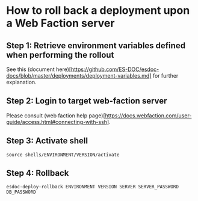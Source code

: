 # How to roll back a deployment upon a Web Faction server

##	Step 1: Retrieve environment variables defined when performing the rollout

See this (document here)[https://github.com/ES-DOC/esdoc-docs/blob/master/deployments/deployment-variables.md] for further explanation.

##	Step 2: Login to target web-faction server

Please consult (web faction help page)[https://docs.webfaction.com/user-guide/access.html#connecting-with-ssh].

##	Step 3: Activate shell

<pre><code>source shells/ENVIRONMENT/VERSION/activate</pre></code>

##	Step 4: Rollback

<pre><code>esdoc-deploy-rollback ENVIRONMENT VERSION SERVER SERVER_PASSWORD DB_PASSWORD</pre></code>
